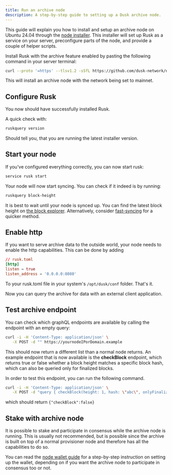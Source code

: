 ```yaml
---
title: Run an archive node
description: A step-by-step guide to setting up a Dusk archive node.
---
```


This guide will explain you how to install and setup an archive node on Ubuntu 24.04 through the [node installer](https://github.com/dusk-network/node-installer). This installer will set up Rusk as a service on your server, preconfigure parts of the node, and provide a couple of helper scripts.

Install Rusk with the archive feature enabled by pasting the following command in your server terminal:
```sh
curl --proto '=https' --tlsv1.2 -sSfL https://github.com/dusk-network/node-installer/releases/download/v0.5.0/node-installer.sh | FEATURE="archive" sudo bash
```

This will install an archive node with the network being set to mainnet.

## Configure Rusk

You now should have successfully installed Rusk.

A quick check with:

```sh
ruskquery version
```

Should tell you, that you are running the latest installer version.

## Start your node

If you've configured everything correctly, you can now start rusk:
```sh
service rusk start
```

Your node will now start syncing. You can check if it indeed is by running:
```sh
ruskquery block-height
```

It is best to wait until your node is synced up. You can find the latest block height on [the block explorer](https://explorer.dusk.network/). Alternatively, consider [fast-syncing](/operator/guides/fast-sync) for a quicker method.

## Enable http

If you want to serve archive data to the outside world, your node needs to enable the http capabilities. This can be done by adding

```toml
// rusk.toml
[http]
listen = true
listen_address = '0.0.0.0:8080'
```

To your rusk.toml file in your system's `/opt/dusk/conf` folder. That's it.

Now you can query the archive for data with an external client application.

## Test archive endpoint

You can check which graphQL endpoints are available by calling the endpoint with an empty query:
```bash
curl -i -H 'Content-Type: application/json' \
   -X POST -d "" https://yournodeIPorDomain.example
```

This should now return a different list than a normal node returns. An example endpoint that is now available is the **checkBlock** endpoint, which returns true or false whether a block height matches a specific block hash, which can also be queried only for finalized blocks.

In order to test this endpoint, you can run the following command.

```bash
curl -i -H 'Content-Type: application/json' \
   -X POST -d "query { checkBlock(height: 1, hash: \"abc\", onlyFinalized: true) }" https://yournodeIPorDomain.example
```

which should return `{"checkBlock":false}`

## Stake with archive node

It is possible to stake and participate in consensus while the archive node is running. This is usually not recommended, but is possible since the archive is built on top of a normal provisioner node and therefore has all the capabilities to do so.

You can read the [node wallet guide](/operator/guides/node-wallet-setup) for a step-by-step instruction on setting up the wallet, depending on if you want the archive node to participate in consensus too or not.
